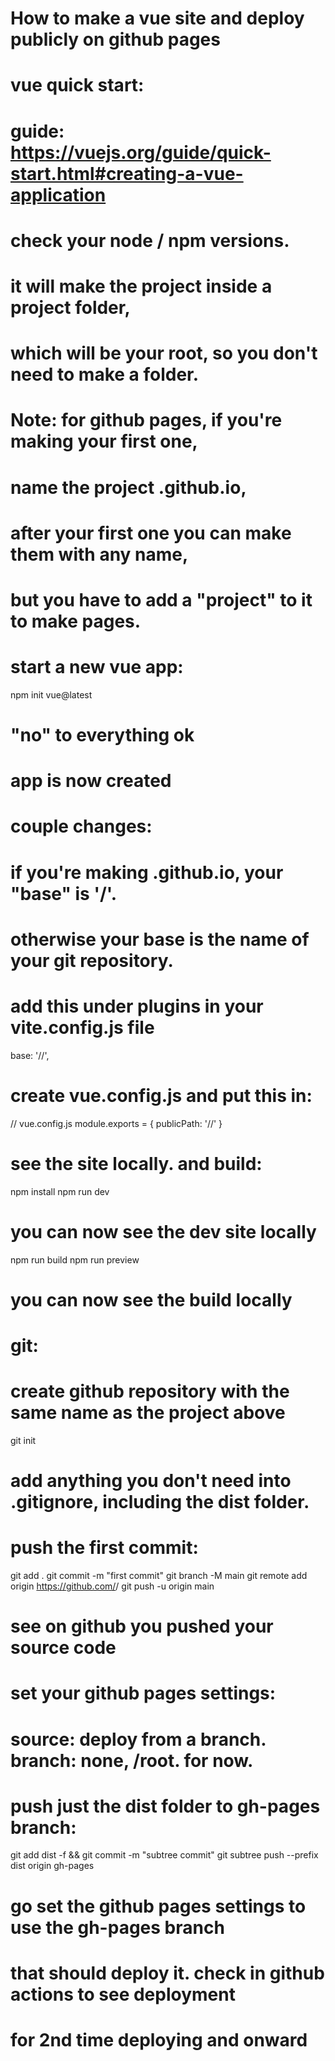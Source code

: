 # How to make a vue site and deploy publicly on github pages

# vue quick start:
# guide: https://vuejs.org/guide/quick-start.html#creating-a-vue-application
# check your node / npm versions.
# it will make the project inside a project folder,
# which will be your root, so you don't need to make a folder.
# Note: for github pages, if you're making your first one,
# name the project <USERNAME>.github.io,
# after your first one you can make them with any name,
# but you have to add a "project" to it to make pages.
# start a new vue app:
npm init vue@latest
# "no" to everything ok
# app is now created

# couple changes:
# if you're making <USERNAME>.github.io, your "base" is '/'.
# otherwise your base is the name of your git repository.
# add this under plugins in your vite.config.js file
base: '/<base>/',
# create vue.config.js and put this in:
// vue.config.js
module.exports = {
	publicPath: '/<base>/'
}

# see the site locally. and build:
npm install
npm run dev
# you can now see the dev site locally
npm run build
npm run preview
# you can now see the build locally

# git:
# create github repository with the same name as the project above
git init
# add anything you don't need into .gitignore, including the dist folder.
# push the first commit:
git add .
git commit -m "first commit"
git branch -M main
git remote add origin https://github.com/<USER>/<REPO>
git push -u origin main
# see on github you pushed your source code
# set your github pages settings:
# source: deploy from a branch. branch: none, /root. for now.
# push just the dist folder to gh-pages branch:
git add dist -f && git commit -m "subtree commit"
git subtree push --prefix dist origin gh-pages
# go set the github pages settings to use the gh-pages branch
# that should deploy it. check in github actions to see deployment

# for 2nd time deploying and onward
